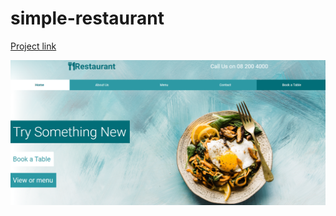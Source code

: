 # simple-restaurant

<a href="https://bmalkes.github.io/simple-restaurant/.">Project link</a>

<img src="https://github.com/BmAlkes/simple-restaurant/blob/master/2020-09-20%20(2).png?raw=true"/>
